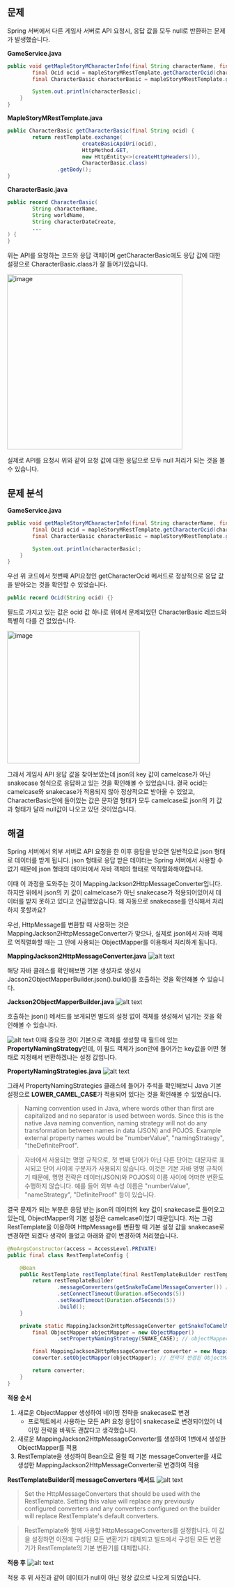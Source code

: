 ## 문제
Spring 서버에서 다른 게임사 서버로 API 요청시, 응답 값을 모두 null로 반환하는 문제가 발생했습니다.

**GameService.java**
```java
public void getMapleStoryMCharacterInfo(final String characterName, final String worldName) {
        final Ocid ocid = mapleStoryMRestTemplate.getCharacterOcid(characterName, worldName);
        final CharacterBasic characterBasic = mapleStoryMRestTemplate.getCharacterBasic(ocid.ocid()); // API 요청

        System.out.println(characterBasic);
    }
}
```


**MapleStoryMRestTemplate.java**
```java
public CharacterBasic getCharacterBasic(final String ocid) {
        return restTemplate.exchange(
                        createBasicApiUri(ocid),
                        HttpMethod.GET,
                        new HttpEntity<>(createHttpHeaders()),
                        CharacterBasic.class)
                .getBody();
}
```

**CharacterBasic.java**
```java
public record CharacterBasic(
        String characterName,
        String worldName,
        String characterDateCreate,
        ...
) {
}
```

위는 API를 요청하는 코드와 응답 객체이며 getCharacterBasic에도 응답 값에 대한 설정으로 CharacterBasic.class가 잘 들어가있습니다.

<img width="402" alt="image" src="https://github.com/Hchanghyeon/dev-troubleshooting/assets/92444744/167dba4e-e81a-4256-8771-9cdc852acf3a">

실제로 API를 요청시 위와 같이 요청 값에 대한 응답으로 모두 null 처리가 되는 것을 볼 수 있습니다.

## 문제 분석
**GameService.java**
```java
public void getMapleStoryMCharacterInfo(final String characterName, final String worldName) {
        final Ocid ocid = mapleStoryMRestTemplate.getCharacterOcid(characterName, worldName);
        final CharacterBasic characterBasic = mapleStoryMRestTemplate.getCharacterBasic(ocid.ocid()); // API 요청

        System.out.println(characterBasic);
    }
}
```
우선 위 코드에서 첫번째 API요청인 getCharacterOcid 메서드로 정상적으로 응답 값을 받아오는 것을 확인할 수 있었습니다. 

```java
public record Ocid(String ocid) {}
```

필드로 가지고 있는 값은 ocid 값 하나로 위에서 문제되었던 CharacterBasic 레코드와 특별히 다를 건 없었습니다. 

<img width="304" alt="image" src="https://github.com/Hchanghyeon/dev-troubleshooting/assets/92444744/2f2f78ee-66e9-48f9-900d-cd816c8edd60">

그래서 게임사 API 응답 값을 찾아보았는데 json의 key 값이 camelcase가 아닌 snakecase 형식으로 응답하고 있는 것을 확인해볼 수 있었습니다. 결국 ocid는 camelcase와 snakecase가 적용되지 않아 정상적으로 받아올 수 있었고, CharacterBasic안에 들어있는 값은 문자열 형태가 모두 camelcase로 json의 키 값과 형태가 달라 null값이 나오고 있던 것이었습니다.

## 해결

Spring 서버에서 외부 서버로 API 요청을 한 이후 응답을 받으면 일반적으로 json 형태로 데이터를 받게 됩니다. json 형태로 응답 받은 데이터는 Spring 서버에서 사용할 수 없기 때문에 json 형태의 데이터에서 자바 객체의 형태로 역직렬화해야합니다.

이때 이 과정을 도와주는 것이 MappingJackson2HttpMessageConverter입니다. 하지만 위에서 json의 키 값이 calmelcase가 아닌 snakecase가 적용되어있어서 데이터를 받지 못하고 있다고 언급했었습니다. 왜 자동으로 snakecase를 인식해서 처리하지 못할까요?

우선, HttpMessage를 변환할 때 사용하는 것은 MappingJackson2HttpMessageConverter가 맞으나, 실제로 json에서 자바 객체로 역직렬화할 때는 그 안에 사용되는 ObjectMapper를 이용해서 처리하게 됩니다.

**MappingJackson2HttpMessageConverter.java**
![alt text](./image/messageconverter_camelcase/image-3.png)

해당 자바 클래스를 확인해보면 기본 생성자로 생성시 Jacson2ObjectMapperBuilder.json().build()를 호출하는 것을 확인해볼 수 있습니다.

**Jackson2ObjectMapperBuilder.java**
![alt text](./image/messageconverter_camelcase/image-5.png)

호출하는 json() 메서드를 보게되면 별도의 설정 없이 객체를 생성해서 넘기는 것을 확인해볼 수 있습니다.

![alt text](./image/messageconverter_camelcase/image-2.png)
이때 중요한 것이 기본으로 객체를 생성할 때 필드에 있는 **PropertyNamingStrategy**인데, 이 필드 객체가 json안에 들어가는 key값을 어떤 형태로 지정해서 변환하겠냐는 설정 값입니다.

**PropertyNamingStrategies.java**
![alt text](./image/messageconverter_camelcase/image.png)


그래서 PropertyNamingStrategies 클래스에 들어가 주석을 확인해보니 Java 기본 설정으로 **LOWER_CAMEL_CASE**가 적용되어 있다는 것을 확인해볼 수 있었습니다.

> Naming convention used in Java, where words other than first are capitalized and no separator is used between words. Since this is the native Java naming convention, naming strategy will not do any transformation between names in data (JSON) and POJOS. Example external property names would be "numberValue", "namingStrategy", "theDefiniteProof".

> 자바에서 사용되는 명명 규칙으로, 첫 번째 단어가 아닌 다른 단어는 대문자로 표시되고 단어 사이에 구분자가 사용되지 않습니다. 이것은 기본 자바 명명 규칙이기 때문에, 명명 전략은 데이터(JSON)와 POJOS의 이름 사이에 어떠한 변환도 수행하지 않습니다.
예를 들어 외부 속성 이름은 "numberValue", "nameStrategy", "DefiniteProof" 등이 있습니다.

결국 문제가 되는 부분은 응답 받는 json의 데이터의 key 값이 snakecase로 들어오고 있는데, ObjectMapper의 기본 설정은 camelcase이었기 때문입니다. 저는 그럼 RestTemplate을 이용하여 HttpMessage를 변환할 때 기본 설정 값을 snakecase로 변경하면 되겠다 생각이 들었고 아래와 같이 변경하여 처리했습니다.

```java
@NoArgsConstructor(access = AccessLevel.PRIVATE)
public final class RestTemplateConfig {

    @Bean
    public RestTemplate restTemplate(final RestTemplateBuilder restTemplateBuilder) {
        return restTemplateBuilder
                .messageConverters(getSnakeToCamelMessageConverter()) // 기본 messageConverter 설정
                .setConnectTimeout(Duration.ofSeconds(5))
                .setReadTimeout(Duration.ofSeconds(5))
                .build();
    }

    private static MappingJackson2HttpMessageConverter getSnakeToCamelMessageConverter() {
        final ObjectMapper objectMapper = new ObjectMapper()
                .setPropertyNamingStrategy(SNAKE_CASE); // objectMapper를 생성하여 ProperyNaming 전략을 SNAKE_CASE로 변경

        final MappingJackson2HttpMessageConverter converter = new MappingJackson2HttpMessageConverter();
        converter.setObjectMapper(objectMapper); // 전략이 변경된 ObjectMapper를 새로운 MessageConverter에 적용 

        return converter;
    }
}
```

**적용 순서**
1. 새로운 ObjectMapper 생성하여 네이밍 전략을 snakecase로 변경
   - 프로젝트에서 사용하는 모든 API 요청 응답이 snakecase로 변경되어있어 네이밍 전략을 바꿔도 괜찮다고 생각했습니다.
2. 새로운 MappingJackson2HttpMessageConverter를 생성하여 1번에서 생성한 ObjectMapper를 적용
3. RestTemplate을 생성하여 Bean으로 올릴 때 기본 messageConverter를 새로 생성한 MappingJackson2HttpMessageConverter로 변경하여 적용

**RestTemplateBuilder의 messageConverters 메서드**
![alt text](./image/messageconverter_camelcase/image-7.png)

> Set the HttpMessageConverters that should be used with the RestTemplate. Setting this value will replace any previously configured converters and any converters configured on the builder will replace RestTemplate's default converters.

> RestTemplate와 함께 사용할 HttpMessageConverters를 설정합니다. 이 값을 설정하면 이전에 구성된 모든 변환기가 대체되고 빌드에서 구성된 모든 변환기가 RestTemplate의 기본 변환기를 대체합니다.

**적용 후**
![alt text](./image/messageconverter_camelcase/image-6.png)

적용 후 위 사진과 같이 데이터가 null이 아닌 정상 값으로 나오게 되었습니다.
